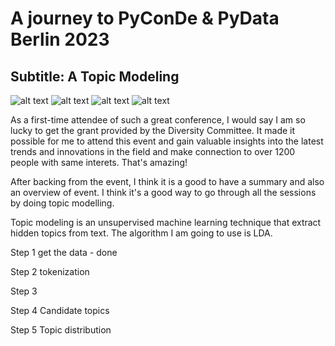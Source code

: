 # A journey to PyConDe & PyData Berlin 2023
## Subtitle: A Topic Modeling 

![alt text](/Users/xuchen/Documents/pyconde2023_analysis/1.png)
![alt text](/Users/xuchen/Documents/pyconde2023_analysis/2.png)
![alt text](/Users/xuchen/Documents/pyconde2023_analysis/3.png)
![alt text](/Users/xuchen/Documents/pyconde2023_analysis/4.png)


As a first-time attendee of such a great conference, I would say I am so lucky to get the grant provided by the Diversity Committee. It made it possible for me to attend this event and gain valuable insights into the latest trends and innovations in the field and make connection to over 1200 people with same interets. That's amazing!

After backing from the event, I think it is a good to have a summary and also an overview of event. I think it's a good way to go through all the sessions by doing topic modelling.

Topic modeling is an unsupervised machine learning technique that extract hidden topics from text. The algorithm I am going to use is LDA.

Step 1 get the data - done

Step 2 tokenization 

Step 3

Step 4 Candidate topics

Step 5 Topic distribution


